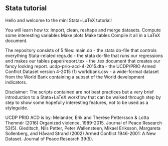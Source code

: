 ## Stata tutorial

Hello and welcome to the mini Stata+LaTeX tutorial!

You will learn how to:
Import, clean, reshape and merge datasets.
Compute some interesting variables
Make plots
Make tables
Compile it all in a LaTeX document.

The repository consists of 5 files:
main.do - the stata do-file that controls everything Stata-related
regs.do - the stata do-file that runs our regressions and makes our tables
paper/report.tex - the .tex document that creates our fancy looking report. 
ucdp-prio-acd-4-2015.dta - the UCDP/PRIO Armed Conflict Dataset version 4-2015 (1)
worldbank.csv - a wide-format dataset from the World Bank containing a subset of the World development indicators. 

Disclaimer:
The scripts contained are not best practices but a very brief introduction to a Stata+LaTeX workflow that can be walked through step by step to show some hopefully interesting features, not to be used as a styleguide. 


UCDP PRIO ACD is by:
Melander, Erik and Therése Pettersson & Lotta Themnér (2016) Organized violence, 1989-2015. Journal of Peace Research 53(5).
Gleditsch, Nils Petter, Peter Wallensteen, Mikael Eriksson, Margareta Sollenberg, and Håvard Strand (2002) Armed Conflict 1946-2001: A New Dataset. Journal of Peace Research 39(5). 